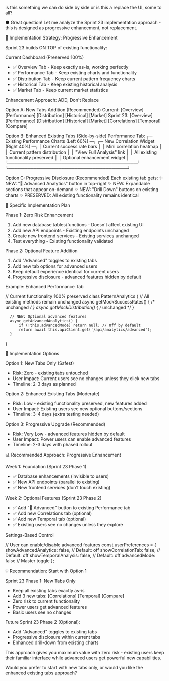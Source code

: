 is this something we can do side by side or is this a replace the UI, some to all?

● Great question! Let me analyze the Sprint 23 implementation approach - this is designed as progressive enhancement, not replacement.

  🔄 Implementation Strategy: Progressive Enhancement

  Sprint 23 builds ON TOP of existing functionality:

  Current Dashboard (Preserved 100%)

  - ✅ Overview Tab - Keep exactly as-is, working perfectly
  - ✅ Performance Tab - Keep existing charts and functionality
  - ✅ Distribution Tab - Keep current pattern frequency charts
  - ✅ Historical Tab - Keep existing historical analysis
  - ✅ Market Tab - Keep current market statistics

  Enhancement Approach: ADD, Don't Replace

  Option A: New Tabs Addition (Recommended)
  Current: [Overview] [Performance] [Distribution] [Historical] [Market]
  Sprint 23: [Overview] [Performance] [Distribution] [Historical] [Market] [Correlations] [Temporal] [Compare]

  Option B: Enhanced Existing Tabs (Side-by-side)
  Performance Tab:
  ┌─ Existing Performance Charts (Left 60%) ─┐ ┌─ New Correlation Widget (Right 40%) ─┐
  │ Current success rate bars                │ │ Mini correlation heatmap              │
  │ Current pattern distribution             │ │ "View Full Analysis" link             │
  │ All existing functionality preserved     │ │ Optional enhancement widget           │
  └─────────────────────────────────────────┘ └──────────────────────────────────────┘

  Option C: Progressive Disclosure (Recommended)
  Each existing tab gets:
  ✨ NEW: "🔬 Advanced Analytics" button in top-right
  ✨ NEW: Expandable sections that appear on-demand
  ✨ NEW: "Drill Down" buttons on existing charts
  ✨ PRESERVED: All existing functionality remains identical

  🎯 Specific Implementation Plan

  Phase 1: Zero Risk Enhancement

  1. Add new database tables/functions - Doesn't affect existing UI
  2. Add new API endpoints - Existing endpoints unchanged
  3. Create new frontend services - Existing services unchanged
  4. Test everything - Existing functionality validated

  Phase 2: Optional Feature Addition

  1. Add "Advanced" toggles to existing tabs
  2. Add new tab options for advanced users
  3. Keep default experience identical for current users
  4. Progressive disclosure - advanced features hidden by default

  Example: Enhanced Performance Tab

  // Current functionality 100% preserved
  class PatternAnalytics {
      // All existing methods remain unchanged
      async getMockSuccessRates() { /* unchanged */ }
      async getMockDistribution() { /* unchanged */ }

      // NEW: Optional advanced features
      async getAdvancedAnalytics() {
          if (!this.advancedMode) return null; // Off by default
          return await this.apiClient.get('/api/analytics/advanced');
      }
  }

  🔧 Implementation Options

  Option 1: New Tabs Only (Safest)

  - Risk: Zero - existing tabs untouched
  - User Impact: Current users see no changes unless they click new tabs
  - Timeline: 2-3 days as planned

  Option 2: Enhanced Existing Tabs (Moderate)

  - Risk: Low - existing functionality preserved, new features added
  - User Impact: Existing users see new optional buttons/sections
  - Timeline: 3-4 days (extra testing needed)

  Option 3: Progressive Upgrade (Recommended)

  - Risk: Very Low - advanced features hidden by default
  - User Impact: Power users can enable advanced features
  - Timeline: 2-3 days with phased rollout

  📊 Recommended Approach: Progressive Enhancement

  Week 1: Foundation (Sprint 23 Phase 1)

  - ✅ Database enhancements (invisible to users)
  - ✅ New API endpoints (parallel to existing)
  - ✅ New frontend services (don't touch existing)

  Week 2: Optional Features (Sprint 23 Phase 2)

  - ✅ Add "🔬 Advanced" button to existing Performance tab
  - ✅ Add new Correlations tab (optional)
  - ✅ Add new Temporal tab (optional)
  - ✅ Existing users see no changes unless they explore

  Settings-Based Control

  // User can enable/disable advanced features
  const userPreferences = {
      showAdvancedAnalytics: false,  // Default: off
      showCorrelationTab: false,     // Default: off
      showTemporalAnalysis: false,   // Default: off
      advancedMode: false            // Master toggle
  };

  💡 Recommendation: Start with Option 1

  Sprint 23 Phase 1: New Tabs Only
  - Keep all existing tabs exactly as-is
  - Add 3 new tabs: [Correlations] [Temporal] [Compare]
  - Zero risk to current functionality
  - Power users get advanced features
  - Basic users see no changes

  Future Sprint 23 Phase 2 (Optional):
  - Add "Advanced" toggles to existing tabs
  - Progressive disclosure within current tabs
  - Enhanced drill-down from existing charts

  This approach gives you maximum value with zero risk - existing users keep their familiar interface while advanced users get powerful new capabilities.

  Would you prefer to start with new tabs only, or would you like the enhanced existing tabs approach?